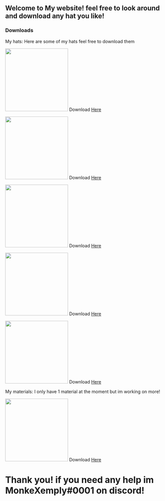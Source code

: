 ## Welcome to My website! feel free to look around and download any hat you like!

### Downloads


My hats: Here are some of my hats feel free to download them

 
 
 <img src="https://media.discordapp.net/attachments/815728560454893589/865866436664754226/216426492_196418995757240_5144229361037723274_n.jpg" height="200"/> Download <a href="https://github.com/Xemply/jerry/releases/download/1.00/the.jerry.hat">Here<a/>

 <img src="https://media.discordapp.net/attachments/815728560454893589/865815164258222120/com.AnotherAxiom.GorillaTag-20210717-141815.jpg?width=603&height=603" height="200"/> Download <a href="https://github.com/Xemply/GorillaOn/releases/download/1.10/Gorilla.On.hat">Here<a/>
 
 <img src="https://media.discordapp.net/attachments/815728560454893589/865790285479936030/com.AnotherAxiom.GorillaTag-20210717-123646.jpg?width=603&height=603" height="200"/> Download <a href="https://github.com/Xemply/GorillaOn/releases/download/1.00/Cursed.Gorilla.On.hat">Here<a/>
 
  <img src="https://media.discordapp.net/attachments/815728560454893589/866120936814280723/216868992_196824189050054_2903405837293574207_n.jpg" height="200"/> Download <a href="https://github.com/Xemply/GorillaOn/releases/download/1.20/Lava.Gorilla.On.hat">Here<a/>
 
 <img src="https://media.discordapp.net/attachments/815728560454893589/865434483218186290/com.AnotherAxiom.GorillaTag-20210716-131203.jpg?width=603&height=603" height="200"/> Download <a href="https://github.com/Xemply/GorillaSaber/releases/download/1.00/GorillaSaber.hat">Here<a/>
 
 
 My materials: I only have 1 material at the moment but im working on more!
 
 <img src="https://media.discordapp.net/attachments/815728572479701012/865833209991004170/com.AnotherAxiom.GorillaTag-20210717-154507.jpg?width=603&height=603" height="200"/> Download <a href="https://github.com/Xemply/WindowsMonke/releases/download/1.00/WindowsMonke.gmat">Here<a/>
 


<h1>Thank you! if you need any help im MonkeXemply#0001 on discord!</h1>
